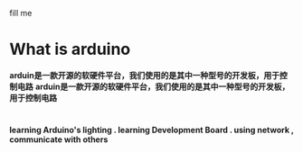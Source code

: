 fill me
# What is arduino
**arduin是一款开源的软硬件平台，我们使用的是其中一种型号的开发板，用于控制电路**
**arduin是一款开源的软硬件平台，我们使用的是其中一种型号的开发板，用于控制电路**
#   
**learning  Arduino's lighting .
 learning Development Board . 
 using network , communicate with others**